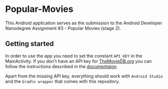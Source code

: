 # Popular-Movies
This Android application serves as the submission to the Android Developer Nanodegree Assignment #3 - Popular Movies (stage 2).

## Getting started
In order to use the app you need to set the constant `API_KEY` in the MainActivity.
If you don't have an API key for [TheMovieDB.org](https://themoviedb.org) you can follow the instructions
described in the [documentaion](https://developers.themoviedb.org/3/getting-started/introduction).

Apart from the missing API key, everything should work with `Android Studio` and the `Gradle wrapper` that comes with this repository.
